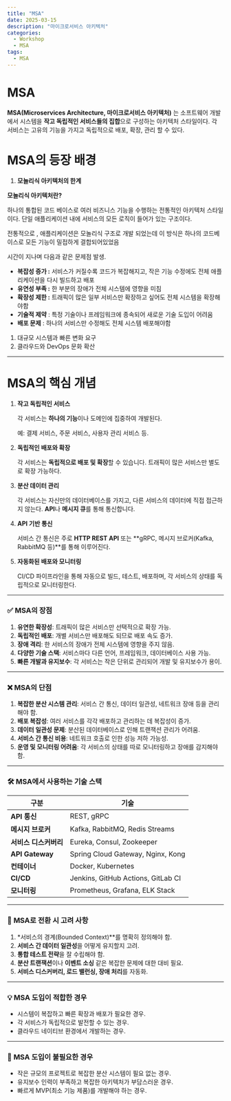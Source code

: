 ```yaml
---
title: "MSA"
date: 2025-03-15
description: "마이크로서비스 아키텍처"
categories: 
  - Workshop
  - MSA
tags: 
  - MSA
---
```

# MSA

<aside>

**MSA(Microservices Architecture, 마이크로서비스 아키텍처)** 는 소프트웨어 개발에서 시스템을 **작고 독립적인 서비스들의 집합**으로 구성하는 아키텍처 스타일이다. 각 서비스는 고유의 기능을 가지고 독립적으로 배포, 확장, 관리 할 수 있다.

</aside>

# MSA의 등장 배경

1. **모놀리식 아키텍처의 한계**

<aside>

**모놀리식 아키텍처란?** 

하나의 통합된 코드 베이스로 여러 비즈니스 기능을 수행하는 전통적인 아키텍처 스타일이다. 단일 애플리케이션 내에 서비스의 모든 로직이 들어가 있는 구조이다.

</aside>

전통적으로 , 애플리케이션은 모놀리식 구조로 개발 되었는데 이 방식은 하나의 코드베이스로 모든 기능이 밀접하게 결합되어있었음

시간이 지나며 다음과 같은 문제점 발생.

- **복잡성 증가 :** 서비스가 커질수록 코드가 복잡해지고, 작은 기능 수정에도 전체 애플리케이션을 다시 빌드하고 배포
- **유연성 부족 :** 한 부분의 장애가 전체 시스템에 영향을 미침
- **확장성 제한 :** 트래픽이 많은 일부 서비스만 확장하고 싶어도 전체 시스템을 확장해야함
- **기술적 제약** : 특정 기술이나 프레임워크에 종속되어 새로운 기술 도입이 어려움
- **배포 문제** : 하나의 서비스만 수정해도 전체 시스템 배포해야함

1. 대규모 시스템과 빠른 변화 요구
2. 클라우드와 DevOps 문화 확산

---

# **MSA의 핵심 개념**

1. **작고 독립적인 서비스**
    
    각 서비스는 **하나의 기능**이나 도메인에 집중하여 개발된다. 
    
    예: 결제 서비스, 주문 서비스, 사용자 관리 서비스 등.
    
2. **독립적인 배포와 확장**
    
    각 서비스는 **독립적으로 배포 및 확장**할 수 있습니다. 트래픽이 많은 서비스만 별도로 확장 가능하다.
    
3. **분산 데이터 관리**
    
    각 서비스는 자신만의 데이터베이스를 가지고, 다른 서비스의 데이터에 직접 접근하지 않는다. **API**나 **메시지 큐**를 통해 통신합니다.
    
4. **API 기반 통신**
    
    서비스 간 통신은 주로 **HTTP REST API** 또는 **gRPC, 메시지 브로커(Kafka, RabbitMQ 등)**를 통해 이루어진다.
    
5. **자동화된 배포와 모니터링**
    
    CI/CD 파이프라인을 통해 자동으로 빌드, 테스트, 배포하며, 각 서비스의 상태를 독립적으로 모니터링한다.
    

---

### ✅ **MSA의 장점**

1. **유연한 확장성**: 트래픽이 많은 서비스만 선택적으로 확장 가능.
2. **독립적인 배포**: 개별 서비스만 배포해도 되므로 배포 속도 증가.
3. **장애 격리**: 한 서비스의 장애가 전체 시스템에 영향을 주지 않음.
4. **다양한 기술 스택**: 서비스마다 다른 언어, 프레임워크, 데이터베이스 사용 가능.
5. **빠른 개발과 유지보수**: 각 서비스는 작은 단위로 관리되어 개발 및 유지보수가 용이.

---

### ❌ **MSA의 단점**

1. **복잡한 분산 시스템 관리**: 서비스 간 통신, 데이터 일관성, 네트워크 장애 등을 관리해야 함.
2. **배포 복잡성**: 여러 서비스를 각각 배포하고 관리하는 데 복잡성이 증가.
3. **데이터 일관성 문제**: 분산된 데이터베이스로 인해 트랜잭션 관리가 어려움.
4. **서비스 간 통신 비용**: 네트워크 호출로 인한 성능 저하 가능성.
5. **운영 및 모니터링 어려움**: 각 서비스의 상태를 따로 모니터링하고 장애를 감지해야 함.

---

### 🛠️ **MSA에서 사용하는 기술 스택**

| 구분 | 기술 |
| --- | --- |
| **API 통신** | REST, gRPC |
| **메시지 브로커** | Kafka, RabbitMQ, Redis Streams |
| **서비스 디스커버리** | Eureka, Consul, Zookeeper |
| **API Gateway** | Spring Cloud Gateway, Nginx, Kong |
| **컨테이너** | Docker, Kubernetes |
| **CI/CD** | Jenkins, GitHub Actions, GitLab CI |
| **모니터링** | Prometheus, Grafana, ELK Stack |

---

### 🚀 **MSA로 전환 시 고려 사항**

1. *서비스의 경계(Bounded Context)**를 명확히 정의해야 함.
2. **서비스 간 데이터 일관성**을 어떻게 유지할지 고려.
3. **통합 테스트 전략**을 잘 수립해야 함.
4. **분산 트랜잭션**이나 **이벤트 소싱** 같은 복잡한 문제에 대한 대비 필요.
5. **서비스 디스커버리, 로드 밸런싱, 장애 처리**를 자동화.

---

### 💡 **MSA 도입이 적합한 경우**

- 시스템이 복잡하고 빠른 확장과 배포가 필요한 경우.
- 각 서비스가 독립적으로 발전할 수 있는 경우.
- 클라우드 네이티브 환경에서 개발하는 경우.

---

### 🚫 **MSA 도입이 불필요한 경우**

- 작은 규모의 프로젝트로 복잡한 분산 시스템이 필요 없는 경우.
- 유지보수 인력이 부족하고 복잡한 아키텍처가 부담스러운 경우.
- 빠르게 MVP(최소 기능 제품)를 개발해야 하는 경우.
